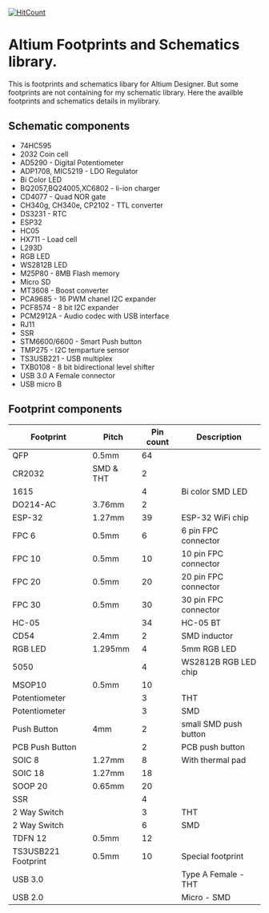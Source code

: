 [![HitCount](http://hits.dwyl.io/dwyl/hits.svg)](https://github.com/yashodhalakshana/altium-library)
# Altium Footprints and Schematics library.
This is footprints and schematics libary for Altium Designer. But some footprints are not containing for my schematic library. Here the availble footprints and schematics details in mylibrary.<br />

## Schematic components
- 74HC595
- 2032 Coin cell
- AD5290 - Digital Potentiometer
- ADP1708, MIC5219 - LDO Regulator
- Bi Color LED
- BQ2057,BQ24005,XC6802  - li-ion charger
- CD4077 - Quad NOR gate
- CH340g, CH340e, CP2102 - TTL converter
- DS3231 - RTC
- ESP32
- HC05
- HX711 - Load cell
- L293D
- RGB LED
- WS2812B LED
- M25P80 - 8MB Flash memory
- Micro SD
- MT3608 - Boost converter
- PCA9685 - 16 PWM chanel I2C expander
- PCF8574 - 8 bit I2C expander
- PCM2912A - Audio codec with USB interface
- RJ11
- SSR
- STM6600/6600 - Smart Push button
- TMP275 - I2C temparture sensor
- TS3USB221 - USB multiplex
- TXB0108 - 8 bit bidirectional level shifter
- USB 3.0 A Female connector
- USB micro B
## Footprint components
| Footprint | Pitch | Pin count | Description |
| --- | --- | --- | --- |
| QFP | 0.5mm | 64 | |
| CR2032 | SMD & THT | 2 | |
| 1615 | | 4 | Bi color SMD LED |
| DO214-AC | 3.76mm | 2 | |
| ESP-32| 1.27mm | 39 | ESP-32 WiFi chip |
| FPC 6 | 0.5mm | 6 | 6 pin FPC connector |
| FPC 10 | 0.5mm | 10 | 10 pin FPC connector |
| FPC 20 | 0.5mm | 20 | 20 pin FPC connector |
| FPC 30 | 0.5mm | 30 | 30 pin FPC connector |
| HC-05 | | 34 | HC-05 BT |
| CD54 | 2.4mm | 2 | SMD inductor |
| RGB LED | 1.295mm | 4 | 5mm RGB LED |
| 5050 | | 4 | WS2812B RGB LED chip |
| MSOP10 | 0.5mm | 10 | |
| Potentiometer | | 3 | THT |
| Potentiometer | | 3 | SMD |
| Push Button | 4mm | 2 | small SMD push button |
| PCB Push Button | | 2 | PCB push button |
| SOIC 8 | 1.27mm | 8 | With thermal pad |
| SOIC 18 | 1.27mm | 18 | |
| SOOP 20 | 0.65mm | 20 | |
| SSR | | 4 | |
| 2 Way Switch | | 3 | THT |
| 2 Way Switch | | 6 | SMD |
| TDFN 12 | 0.5mm | 12 | |
| TS3USB221 Footprint | 0.5mm | 10 | Special footprint |
| USB 3.0 | | | Type A Female - THT |
| USB 2.0 | | | Micro - SMD |
